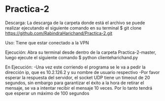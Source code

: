 # Practica-2

Descarga:
La descarga de la carpeta donde está el archivo se puede realizar ejecutando el siguiente comando en su terminal
$ git clone https://github.com/RabindraHarichand/Practica-2.git

Uso:
Tiene que estar conectado a la VPN

Ejecución:
Abra su terminal desde dentro de la carpeta Practica-2-master, luego ejecute el siguiente comando
$ python clienteharichand.py

En Ejecución:
-Una vez este corriendo el programa se le va a pedir la dirección ip, que es 10.2.126.2 y su nombre de usuario respectivo
-Por favor esperar la respuesta del servidor, el socket UDP tiene un timeout de 20 segundos, sin embargo para garantizar el éxito a la hora de retirar el mensaje, se va a intentar recibir el mensaje 10 veces. Por lo tanto tendrá que esperar un máximo de 100 segundos
